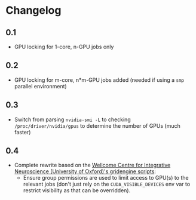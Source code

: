 # Changelog

## 0.1

- GPU locking for 1-core, n-GPU jobs only

## 0.2

- GPU locking for m-core, n*m-GPU jobs added (needed if using a `smp` parallel environment)

## 0.3

- Switch from parsing `nvidia-smi -L` to checking `/proc/driver/nvidia/gpus` to determine the number of GPUs (much faster)

## 0.4

- Complete rewrite based on the [Wellcome Centre for Integrative Neuroscience (University of Oxford)'s gridengine scripts](https://git.fmrib.ox.ac.uk/fmribitprojects/gridengine-scripts):
  - Ensure group permissions are used to limit access to GPU(s) to the relevant jobs (don't just rely on the `CUDA_VISIBLE_DEVICES` env var to restrict visibility as that can be overridden).
